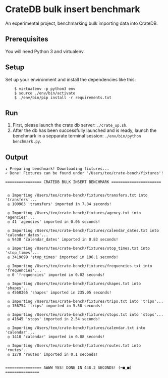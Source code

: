 # CrateDB bulk insert benchmark

An experimental project, benchmarking bulk importing data into CrateDB.

## Prerequisites

You will need Python 3 and virtualenv.

## Setup

Set up your environment and install the dependencies like this:

```
    $ virtualenv -p python3 env
    $ source ./env/bin/activate
    $ ./env/bin/pip install -r requirements.txt
```

## Run

1. First, please launch the crate db server: `./crate_up.sh`.
1. After the db has been successfully launched and is ready, launch the benchmark in a sepparate terminal session: `./env/bin/python benchmark.py`.

## Output

```
↓ Preparing benchmark! Downloading fixtures...
✓ Done! Fixtures can be found under '/Users/teo/crate-bench/fixtures'!

================ CRATEDB BULK INSERT BENCHMARK ======================


 ◎ Importing /Users/teo/crate-bench/fixtures/transfers.txt into 'transfers'...
 ◎ 100963 'transfers' imported in 7.84 seconds!

 ◎ Importing /Users/teo/crate-bench/fixtures/agency.txt into 'agencies'...
 ◎ 41 'agencies' imported in 0.06 seconds!

 ◎ Importing /Users/teo/crate-bench/fixtures/calendar_dates.txt into 'calendar_dates'...
 ◎ 9438 'calendar_dates' imported in 0.83 seconds!

 ◎ Importing /Users/teo/crate-bench/fixtures/stop_times.txt into 'stop_times'...
 ◎ 3419699 'stop_times' imported in 196.1 seconds!

 ◎ Importing /Users/teo/crate-bench/fixtures/frequencies.txt into 'frequencies'...
 ◎ 0 'frequencies' imported in 0.02 seconds!

 ◎ Importing /Users/teo/crate-bench/fixtures/shapes.txt into 'shapes'...
 ◎ 4560365 'shapes' imported in 235.05 seconds!

 ◎ Importing /Users/teo/crate-bench/fixtures/trips.txt into 'trips'...
 ◎ 156754 'trips' imported in 5.58 seconds!

 ◎ Importing /Users/teo/crate-bench/fixtures/stops.txt into 'stops'...
 ◎ 41645 'stops' imported in 2.54 seconds!

 ◎ Importing /Users/teo/crate-bench/fixtures/calendar.txt into 'calendar'...
 ◎ 1410 'calendar' imported in 0.08 seconds!

 ◎ Importing /Users/teo/crate-bench/fixtures/routes.txt into 'routes'...
 ◎ 1279 'routes' imported in 0.1 seconds!


================ AWWW YES! DONE IN 448.2 SECONDS! (⌐■_■) ===============
```
